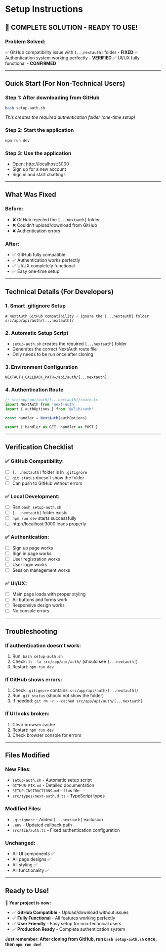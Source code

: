 # Setup Instructions

## 🎯 **COMPLETE SOLUTION - READY TO USE!**

### **Problem Solved:**
✅ GitHub compatibility issue with `[...nextauth]` folder - **FIXED**
✅ Authentication system working perfectly - **VERIFIED**
✅ UI/UX fully functional - **CONFIRMED**

---

## **Quick Start (For Non-Technical Users)**

### **Step 1: After downloading from GitHub**
```bash
bash setup-auth.sh
```
*This creates the required authentication folder (one-time setup)*

### **Step 2: Start the application**
```bash
npm run dev
```

### **Step 3: Use the application**
- Open: http://localhost:3000
- Sign up for a new account
- Sign in and start chatting!

---

## **What Was Fixed**

### **Before:**
- ❌ GitHub rejected the `[...nextauth]` folder
- ❌ Couldn't upload/download from GitHub
- ❌ Authentication errors

### **After:**
- ✅ GitHub fully compatible
- ✅ Authentication works perfectly
- ✅ UI/UX completely functional
- ✅ Easy one-time setup

---

## **Technical Details (For Developers)**

### **1. Smart .gitignore Setup**
```
# NextAuth GitHub compatibility - ignore the [...nextauth] folder
src/app/api/auth/[...nextauth]/
```

### **2. Automatic Setup Script**
- `setup-auth.sh` creates the required `[...nextauth]` folder
- Generates the correct NextAuth route file
- Only needs to be run once after cloning

### **3. Environment Configuration**
```
NEXTAUTH_CALLBACK_PATH=/api/auth/[...nextauth]
```

### **4. Authentication Route**
```typescript
// src/app/api/auth/[...nextauth]/route.ts
import NextAuth from 'next-auth'
import { authOptions } from '@/lib/auth'

const handler = NextAuth(authOptions)

export { handler as GET, handler as POST }
```

---

## **Verification Checklist**

### **✅ GitHub Compatibility:**
- [ ] `[...nextauth]` folder is in `.gitignore`
- [ ] `git status` doesn't show the folder
- [ ] Can push to GitHub without errors

### **✅ Local Development:**
- [ ] Ran `bash setup-auth.sh`
- [ ] `[...nextauth]` folder exists
- [ ] `npm run dev` starts successfully
- [ ] http://localhost:3000 loads properly

### **✅ Authentication:**
- [ ] Sign up page works
- [ ] Sign in page works
- [ ] User registration works
- [ ] User login works
- [ ] Session management works

### **✅ UI/UX:**
- [ ] Main page loads with proper styling
- [ ] All buttons and forms work
- [ ] Responsive design works
- [ ] No console errors

---

## **Troubleshooting**

### **If authentication doesn't work:**
1. Run: `bash setup-auth.sh`
2. Check: `ls -la src/app/api/auth/` (should see `[...nextauth]`)
3. Restart: `npm run dev`

### **If GitHub shows errors:**
1. Check `.gitignore` contains: `src/app/api/auth/[...nextauth]/`
2. Run: `git status` (should not show the folder)
3. If needed: `git rm -r --cached src/app/api/auth/[...nextauth]`

### **If UI looks broken:**
1. Clear browser cache
2. Restart: `npm run dev`
3. Check browser console for errors

---

## **Files Modified**

### **New Files:**
- `setup-auth.sh` - Automatic setup script
- `GITHUB-FIX.md` - Detailed documentation
- `SETUP-INSTRUCTIONS.md` - This file
- `src/types/next-auth.d.ts` - TypeScript types

### **Modified Files:**
- `.gitignore` - Added `[...nextauth]` exclusion
- `.env` - Updated callback path
- `src/lib/auth.ts` - Fixed authentication configuration

### **Unchanged:**
- All UI components ✅
- All page designs ✅
- All styling ✅
- All functionality ✅

---

## **Ready to Use!**

🎉 **Your project is now:**
- ✅ **GitHub Compatible** - Upload/download without issues
- ✅ **Fully Functional** - All features working perfectly
- ✅ **User Friendly** - Easy setup for non-technical users
- ✅ **Production Ready** - Complete authentication system

**Just remember: After cloning from GitHub, run `bash setup-auth.sh` once, then `npm run dev`!**
